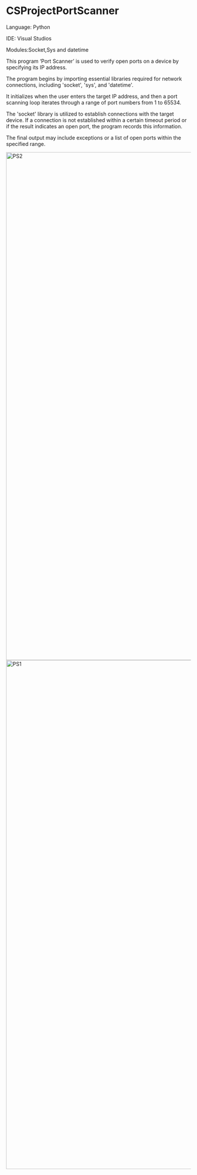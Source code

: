 # CSProjectPortScanner

Language: Python

IDE: Visual Studios

Modules:Socket,Sys and datetime



This program ‘Port Scanner’ is used to verify open ports on a device by specifying its IP address.

 The program begins by importing essential libraries required for network connections, including 'socket', 'sys', and 'datetime'. 

It initializes when the user enters the target IP address, and then a port scanning loop iterates through a range of port numbers from 1 to 65534. 

The 'socket' library is utilized to establish connections with the target device. If a connection is not established within a certain timeout period or if the result indicates an open port, the program records this information. 

The final output may include exceptions or a list of open ports within the specified range.

<img width="1386" alt="PS2" src="https://github.com/CMoret/CSProjectPortScanner/assets/134563934/40485d39-51a4-4b07-9fdc-97e51822b21a">

<img width="1389" alt="PS1" src="https://github.com/CMoret/CSProjectPortScanner/assets/134563934/916df43f-361b-4e4e-9f5e-755b24342d4d">

